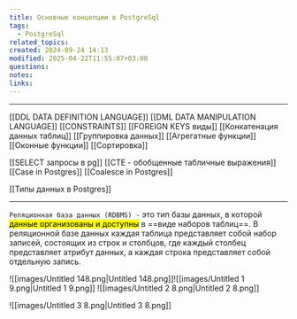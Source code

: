 ```yaml
---
title: Основные концепции в PostgreSql
tags:
  - PostgreSql
related_topics: 
created: 2024-09-24 14:13
modified: 2025-04-22T11:55:07+03:00
questions: 
notes: 
links: 
---
```

 

---
[[DDL DATA DEFINITION LANGUAGE]]
[[DML DATA MANIPULATION LANGUAGE]]
[[CONSTRAINTS]]
[[FOREIGN KEYS виды]]
[[Конкатенация данных таблиц]]
[[Группировка данных]]
[[Агрегатные функции]]
[[Оконные функции]]
[[Сортировка]]

[[SELECT запросы в pg]]
[[CTE - обобщенные табличные выражения]]
[[Case in Postgres]]
[[Coalesce in Postgres]]

[[Типы данных в Postgres]]

---

`Реляционная база данных (RDBMS) -` это тип базы данных, в которой<mark class="hltr-yellow"> данные организованы и доступны</mark> в ==виде наборов таблиц==. В реляционной базе данных каждая таблица представляет собой набор записей, состоящих из строк и столбцов, где каждый столбец представляет атрибут данных, а каждая строка представляет собой отдельную запись.

![[images/Untitled 148.png|Untitled 148.png]]![[images/Untitled 1 9.png|Untitled 1 9.png]]
![[images/Untitled 2 8.png|Untitled 2 8.png]]

![[images/Untitled 3 8.png|Untitled 3 8.png]]
